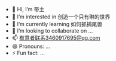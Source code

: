 - 👋 Hi, I’m 带土
- 👀 I’m interested in 创造一个只有琳的世界
- 🌱 I’m currently learning 如何抓捕尾兽
- 💞️ I’m looking to collaborate on ...
- 📫 有意者联系3460917695@qq.com
- 😄 Pronouns: ...
- ⚡ Fun fact: ...

<!---
ningjinjie888/ningjinjie888 is a ✨ special ✨ repository because its `README.md` (this file) appears on your GitHub profile.
You can click the Preview link to take a look at your changes.
--->
